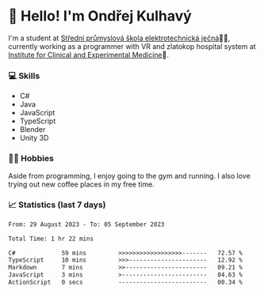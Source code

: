# 👋 Hello! I'm Ondřej Kulhavý

I'm a student at [Střední průmyslová škola elektrotechnická ječná](https://www.spsejecna.cz/)👨‍🎓, currently working as a programmer with VR and zlatokop hospital system at [Institute for Clinical and Experimental Medicine](https://www.ikem.cz/en/)🏥.

### 💻 Skills
- C#
- Java
- JavaScript
- TypeScript
- Blender
- Unity 3D

### 🏋️‍♂️ Hobbies

Aside from programming, I enjoy going to the gym and running. I also love trying out new coffee places in my free time.

### 📈 Statistics (last 7 days)
<!--START_SECTION:waka-->

```txt
From: 29 August 2023 - To: 05 September 2023

Total Time: 1 hr 22 mins

C#             59 mins         >>>>>>>>>>>>>>>>>>-------   72.57 %
TypeScript     10 mins         >>>----------------------   12.92 %
Markdown       7 mins          >>-----------------------   09.21 %
JavaScript     3 mins          >------------------------   04.63 %
ActionScript   0 secs          -------------------------   00.34 %
```

<!--END_SECTION:waka-->



